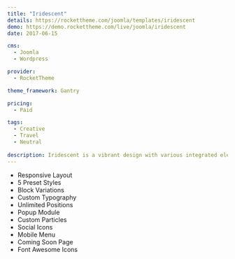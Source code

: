 ```yaml
---
title: "Iridescent"
details: https://rockettheme.com/joomla/templates/iridescent
demo: https://demo.rockettheme.com/live/joomla/iridescent
date: 2017-06-15

cms: 
  - Joomla
  - Wordpress

provider: 
  - RocketTheme

theme_framework: Gantry

pricing:
  - Paid

tags:
  - Creative
  - Travel
  - Neutral
  
description: Iridescent is a vibrant design with various integrated elements to provide a seamless and versatile environment. A full page RokSprocket slideshow provides a rich interface to impress, aggregated by other layout options, to expand beyond its core base.
---
```


* Responsive Layout
* 5 Preset Styles
* Block Variations
* Custom Typography
* Unlimited Positions
* Popup Module
* Custom Particles
* Social Icons
* Mobile Menu
* Coming Soon Page
* Font Awesome Icons	